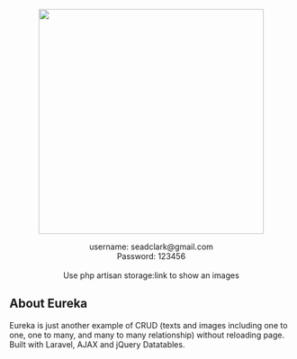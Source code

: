 <p align="center"><img src="https://res.cloudinary.com/dtfbvvkyp/image/upload/v1566331377/laravel-logolockup-cmyk-red.svg" width="400"></p>

<p align="center">
username: seadclark@gmail.com <br>
Password: 123456<br><br>
Use php artisan storage:link to show an images
</p>

## About Eureka
Eureka is just another example of CRUD (texts and images including one to one, one to many, and many to many relationship) without reloading page. Built with Laravel, AJAX and jQuery Datatables.

